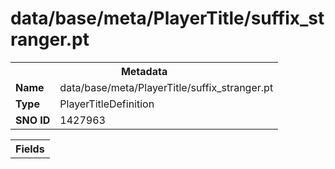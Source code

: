 <h1>data/base/meta/PlayerTitle/suffix_stranger.pt</h1><table><tr><th colspan="100%">Metadata</th></tr><tr><td><b>Name</b></td><td>data/base/meta/PlayerTitle/suffix_stranger.pt</td></tr><tr><td><b>Type</b></td><td>PlayerTitleDefinition</td></tr><tr><td><b>SNO ID</b></td><td>1427963</td></tr></table>

<table><tr><th colspan="100%">Fields</th></tr></table>

